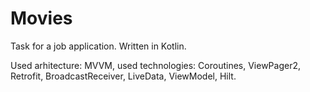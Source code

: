 # Movies
Task for a job application.
Written in Kotlin.

Used arhitecture: MVVM, used technologies: Coroutines, ViewPager2, Retrofit, BroadcastReceiver, LiveData, ViewModel, Hilt.
